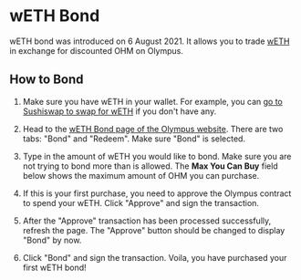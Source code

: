 # wETH Bond

wETH bond was introduced on 6 August 2021. It allows you to trade [wETH](https://weth.io/) in exchange for discounted OHM on Olympus.

## How to Bond

1. Make sure you have wETH in your wallet. For example, you can [go to Sushiswap to swap for wETH](https://app.sushi.com/swap?inputCurrency=&outputCurrency=0xC02aaA39b223FE8D0A0e5C4F27eAD9083C756Cc2) if you don't have any.

2. Head to the [wETH Bond page of the Olympus website](https://app.olympusdao.finance/#/bonds/eth). There are two tabs: "Bond" and "Redeem". Make sure "Bond" is selected.

3. Type in the amount of wETH you would like to bond. Make sure you are not trying to bond more than is allowed. The **Max You Can Buy** field below shows the maximum amount of OHM you can purchase.

4. If this is your first purchase, you need to approve the Olympus contract to spend your wETH. Click "Approve" and sign the transaction.

5. After the "Approve" transaction has been processed successfully, refresh the page. The "Approve" button should be changed to display "Bond" by now.

6. Click "Bond" and sign the transaction. Voila, you have purchased your first wETH bond!
